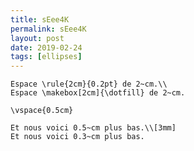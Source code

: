 ```yaml
---
title: sEee4K
permalink: sEee4K
layout: post
date: 2019-02-24
tags: [ellipses]
---
```


```latexEspace \hspace{2cm} de 2~cm.\\
Espace \rule{2cm}{0.2pt} de 2~cm.\\
Espace \makebox[2cm]{\dotfill} de 2~cm.

\vspace{0.5cm}

Et nous voici 0.5~cm plus bas.\\[3mm]
Et nous voici 0.3~cm plus bas.
```